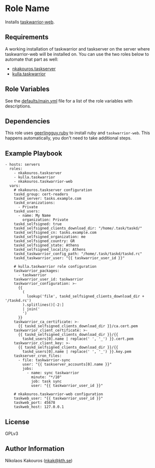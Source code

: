 Role Name
=========

Installs [taskwarrior-web](https://github.com/AndresBott/ansible-autodoc).

Requirements
------------

A working installation of taskwarrior and taskserver on the server where
taskwarrior-web will be installed on. You can use the two roles below to
automate that part as well:

- [nkakouros.taskserver](https://github.com/AndresBott/ansible-autodoc)
- [kulla.taskwarrior](https://github.com/kulla/ansible-role-taskwarrior)

Role Variables
--------------

See the [defaults/main.yml](defaults/main.yml) file for a list of the role
variables with descriptions.

Dependencies
------------

This role uses
[geerlingguy.ruby](https://github.com/geerlingguy/ansible-role-ruby) to install
ruby and `taskwarrior-web`. This happens automatically, you don't need to take
additional steps.

Example Playbook
----------------

```
- hosts: servers
  roles:
    - nkakouros.taskserver
    - kulla.taskwarrior
    - nkakouros.taskwarrior-web
  vars:
    # nkakouros.taskserver configuration
    taskd_group: cert-readers
    taskd_server: tasks.example.com
    taskd_oranizations:
      - Private
    taskd_users:
      - name: My Name
        organization: Private
    taskd_selfsigned: true
    taskd_selfsigned_clients_download_dir: "/home/.task/taskd/"
    taskd_selfsigned_cn: tasks.example.com
    taskd_selfsigned_organization: me
    taskd_selfsigned_country: GR
    taskd_selfsigned_state: Athens
    taskd_selfsigned_locality: Athens
    taskd_taskwarrior_config_path: "/home/.task/taskd/taskd.rc"
    taskd_taskwarrior_user: "{{ taskwarrior_user_id }}"

    # kulla.taskwarrior role configuration
    taskwarrior_packages:
      - taskwarrior
    taskwarrior_user_id: taskwarrior
    taskwarrior_configuration: >-
      {{
        (
          lookup('file', taskd_selfsigned_clients_download_dir + '/taskd.rc')
        ).splitlines()[-2:]
        | join('
        ')
      }}
    taskwarrior_ca_certificate: >-
      {{ taskd_selfsigned_clients_download_dir }}/ca.cert.pem
    taskwarrior_client_certificate: >-
      {{ taskd_selfsigned_clients_download_dir }}/{{
        taskd_users[0].name | replace(' ', '_') }}.cert.pem
    taskwarrior_client_key: >-
      {{ taskd_selfsigned_clients_download_dir }}/{{
        taskd_users[0].name | replace(' ', '_') }}.key.pem
    taskserver_cron_files:
      - file: taskwarrior-sync
        user: "{{ taskserver_accounts[0].name }}"
        jobs:
          - name: sync taskwarrior
            minute: "*/10"
            job: task sync
            user: "{{ taskwarrior_user_id }}"

    # nkakouros.taskwarrior-web configuration
    taskweb_user: "{{ taskwarrior_user_id }}"
    taskweb_port: 45678
    taskweb_host: 127.0.0.1
```

License
-------

GPLv3

Author Information
------------------

Nikolaos Kakouros (nkak@kth.se)
